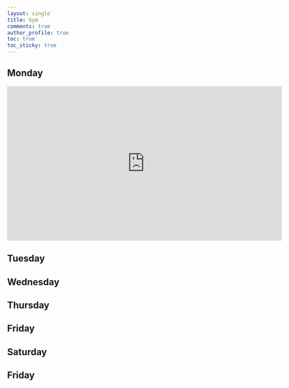 ```yaml
---
layout: single
title: Gym
comments: true
author_profile: true
toc: true
toc_sticky: true
---
```


## Monday

<iframe
  width="640"
  height="360"
  src="https://youtu.be/89e518dl4I8"
  frameborder="0"
  allowfullscreen>
</iframe>

## Tuesday

## Wednesday

## Thursday

## Friday

## Saturday

## Friday
